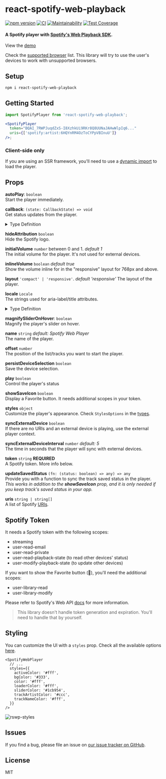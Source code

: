 # react-spotify-web-playback

[![npm version](https://badge.fury.io/js/react-spotify-web-playback.svg)](https://www.npmjs.com/package/react-spotify-web-playback) [![CI](https://github.com/gilbarbara/react-spotify-web-playback/actions/workflows/main.yml/badge.svg)](https://github.com/gilbarbara/react-spotify-web-playback/actions/workflows/main.yml) [![Maintainability](https://api.codeclimate.com/v1/badges/9b6d6817ca7bdfe47f5e/maintainability)](https://codeclimate.com/github/gilbarbara/react-spotify-web-playback/maintainability) [![Test Coverage](https://api.codeclimate.com/v1/badges/9b6d6817ca7bdfe47f5e/test_coverage)](https://codeclimate.com/github/gilbarbara/react-spotify-web-playback/test_coverage)

#### A Spotify player with [Spotify's Web Playback SDK](https://developer.spotify.com/documentation/web-playback-sdk/).

View the [demo](https://react-spotify-web-playback.gilbarbara.dev/)

Check the [supported browser](https://developer.spotify.com/documentation/web-playback-sdk/#supported-browsers) list. This library will try to use the user's devices to work with unsupported browsers.

## Setup

```bash
npm i react-spotify-web-playback
```

## Getting Started

```jsx
import SpotifyPlayer from 'react-spotify-web-playback';

<SpotifyPlayer
  token="BQAI_7RWPJuqdZxS-I8XzhkUi9RKr8Q8UUNaJAHwWlpIq6..."
  uris={['spotify:artist:6HQYnRM4OzToCYPpVBInuU']}
/>;
```

### Client-side only

If you are using an SSR framework, you'll need to use a [dynamic import](https://nextjs.org/docs/advanced-features/dynamic-import) to load the player.

## Props

**autoPlay**: `boolean`  
Start the player immediately.

**callback**: `(state: CallbackState) => void`  
Get status updates from the player.

<details>
  <summary>Type Definition</summary>

```typescript
type ErrorType = 'authentication_error' | 'player_status' | 'playback_error';

interface State {
  currentDeviceId: string;
  deviceId: string;
  devices: SpotifyDevice[];
  error: string;
  errorType: ErrorType | null;
  isActive: boolean;
  isInitializing: boolean;
  isMagnified: boolean;
  isPlaying: boolean;
  isSaved: boolean;
  isUnsupported: boolean;
  needsUpdate: boolean;
  nextTracks: SpotifyTrack[];
  playerPosition: 'bottom' | 'top';
  position: number;
  previousTracks: SpotifyTrack[];
  progressMs: number;
  status: string;
  track: SpotifyPlayerTrack;
  volume: number;
}

interface CallbackState extends State {
  type: string;
}
```

</details>

**hideAttribution** `boolean`  
Hide the Spotify logo.

**initialVolume** `number` between 0 and 1. _default 1_  
The initial volume for the player. It's not used for external devices.

**inlineVolume** `boolean` _default true_  
Show the volume inline for in the "responsive" layout for 768px and above.

**layout** `'compact' | 'responsive'`. _default 'responsive'_ The layout of the player.

**locale** `Locale`  
The strings used for aria-label/title attributes.

<details>
  <summary>Type Definition</summary>

```typescript
interface Locale {
  currentDevice?: string; // 'Current device'
  devices?: string; // 'Devices'
  next?: string; // 'Next'
  otherDevices?: string; // 'Select other device'
  pause?: string; // 'Pause'
  play?: string; // 'Play'
  previous?: string; // 'Previous'
  removeTrack?: string; // 'Remove from your favorites'
  saveTrack?: string; // 'Save to your favorites'
  title?: string; // '{name} on SPOTIFY'
  volume?: string; // 'Volume'
}
```

</details>

**magnifySliderOnHover**: `boolean`  
Magnify the player's slider on hover.

**name** `string` _default: Spotify Web Player_  
The name of the player.

**offset** `number`  
The position of the list/tracks you want to start the player.

**persistDeviceSelection** `boolean`  
Save the device selection.

**play** `boolean`  
Control the player's status

**showSaveIcon** `boolean`  
Display a Favorite button. It needs additional scopes in your token.

**styles** `object`  
Customize the player's appearance. Check `StylesOptions` in the [types](src/types/common.ts).

**syncExternalDevice** `boolean`  
If there are no URIs and an external device is playing, use the external player context.

**syncExternalDeviceInterval** `number` _default: 5_  
The time in seconds that the player will sync with external devices.

**token** `string` **REQUIRED**  
A Spotify token. More info below.

**updateSavedStatus** `(fn: (status: boolean) => any) => any`  
Provide you with a function to sync the track saved status in the player.  
_This works in addition to the **showSaveIcon** prop, and it is only needed if you keep track's saved status in your app._

**uris** `string | string[]`  
A list of Spotify [URIs](https://developer.spotify.com/documentation/web-api/#spotify-uris-and-ids).

## Spotify Token

It needs a Spotify token with the following scopes:

- streaming
- user-read-email
- user-read-private
- user-read-playback-state (to read other devices' status)
- user-modify-playback-state (to update other devices)

If you want to show the Favorite button (💚), you'll need the additional scopes:

- user-library-read
- user-library-modify

Please refer to Spotify's Web API [docs](https://developer.spotify.com/documentation/web-api/) for more information.

> This library doesn't handle token generation and expiration. You'll need to handle that by yourself.

## Styling

You can customize the UI with a `styles` prop. Check all the available options [here](src/types/common.ts#L69).

```tsx
<SpotifyWebPlayer
  // ...
  styles={{
    activeColor: '#fff',
    bgColor: '#333',
    color: '#fff',
    loaderColor: '#fff',
    sliderColor: '#1cb954',
    trackArtistColor: '#ccc',
    trackNameColor: '#fff',
  }}
/>
```

![rswp-styles](https://gilbarbara.com/files/rswp-styles-e4060ddf.png)

## Issues

If you find a bug, please file an issue on [our issue tracker on GitHub](https://github.com/gilbarbara/react-spotify-web-playback/issues).

## License

MIT
